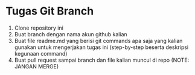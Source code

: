 # Tugas Git Branch

1. Clone repository ini
2. Buat branch dengan nama akun github kalian
3. Buat file readme.md yang berisi git commands apa saja yang kalian gunakan untuk mengerjakan tugas ini (step-by-step beserta deskripsi kegunaan command)
3. Buat pull request sampai branch dan file kalian muncul di repo (NOTE: JANGAN MERGE)
